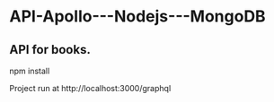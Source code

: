 # API-Apollo---Nodejs---MongoDB
API for books.
------------------------------


npm install

Project run at
http://localhost:3000/graphql

